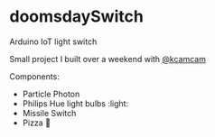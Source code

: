 # doomsdaySwitch
Arduino IoT light switch

Small project I built over a weekend with [@kcamcam](https://github.com/kcamcam)

Components:
* Particle Photon
* Philips Hue light bulbs :light:
* Missile Switch
* Pizza :pizza:
